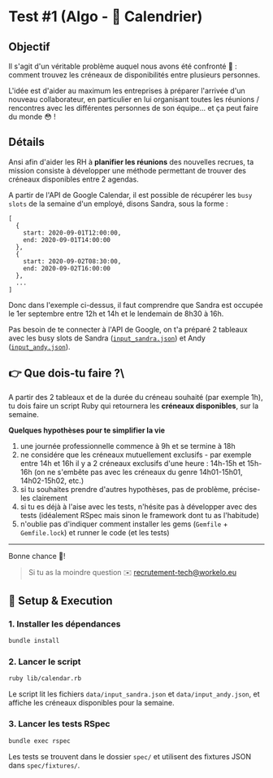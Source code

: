 # Test #1 (Algo - 📆 Calendrier)

## Objectif
Il s'agit d'un véritable problème auquel nous avons été confronté 🤔 : comment
trouvez les créneaux de disponibilités entre plusieurs personnes.

L'idée est d'aider au maximum les entreprises à préparer l'arrivée d'un nouveau
collaborateur, en particulier en lui organisant toutes les réunions /
rencontres avec les différentes personnes de son équipe... et ça peut faire du
monde 😳 !


## Détails
Ansi afin d'aider les RH à **planifier les réunions** des nouvelles recrues, ta
mission consiste à développer une méthode permettant de trouver des créneaux
disponibles entre 2 agendas.

A partir de l'API de Google Calendar, il est possible de récupérer les `busy
slots` de la semaine d'un employé, disons Sandra, sous la forme :
```
[
  {
    start: 2020-09-01T12:00:00,
    end: 2020-09-01T14:00:00
  },
  {
    start: 2020-09-02T08:30:00,
    end: 2020-09-02T16:00:00
  },
  ...
]
```
Donc dans l'exemple ci-dessus, il faut comprendre que Sandra est occupée le 1er
septembre entre 12h et 14h et le lendemain de 8h30 à 16h.

Pas besoin de te connecter à l'API de Google, on  t'a préparé 2 tableaux avec
les busy slots de Sandra
([`input_sandra.json`](https://github.com/Workelo/workelo-test/blob/master/test%231/input_sandra.json))
et Andy
([`input_andy.json`](https://github.com/Workelo/workelo-test/blob/master/test%231/input_andy.json)).

## **👉 Que dois-tu faire ?**\
A partir des 2 tableaux et de la durée du créneau souhaité (par exemple 1h), tu
dois faire un script Ruby qui retournera les **créneaux disponibles**, sur la
semaine.

**Quelques hypothèses pour te simplifier la vie**
1. une journée professionnelle commence à 9h et se termine à 18h
2. ne considére que les créneaux mutuellement exclusifs - par exemple entre 14h
   et 16h il y a 2 créneaux exclusifs d'une heure : 14h-15h et 15h-16h (on ne
   s'embête pas avec les créneaux du genre 14h01-15h01, 14h02-15h02, etc.)
3. si tu souhaites prendre d'autres hypothèses, pas de problème, précise-les
   clairement
4. si tu es déjà à l'aise avec les tests, n'hésite pas à développer avec des
   tests (idéalement RSpec mais sinon le framework dont tu as l'habitude)
5. n'oublie pas d'indiquer comment installer les gems (`Gemfile` +
   `Gemfile.lock`) et runner le code (et les tests)

---
Bonne chance 💪!

> Si tu as la moindre question ✉️ recrutement-tech@workelo.eu

## 🚀 Setup & Execution

### 1. Installer les dépendances

```bash
bundle install
```

### 2. Lancer le script

```bash
ruby lib/calendar.rb
```
Le script lit les fichiers `data/input_sandra.json` et `data/input_andy.json`, et affiche les créneaux disponibles pour la semaine.

### 3. Lancer les tests RSpec

```bash
bundle exec rspec
```

Les tests se trouvent dans le dossier `spec/` et utilisent des fixtures JSON dans `spec/fixtures/`.